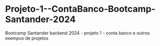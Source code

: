 # Projeto-1--ContaBanco-Bootcamp-Santander-2024
Bootcamp Santander backend 2024 - projeto 1 - conta banco e outros exempos de projetos
